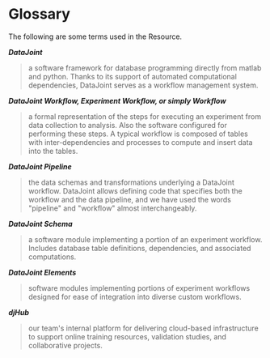 # Glossary

The following are some terms used in the Resource.

***DataJoint***

> a software framework for database programming directly from matlab and python. Thanks to its support of automated computational dependencies, DataJoint serves as a workflow management system.

***DataJoint Workflow, Experiment Workflow, or simply Workflow***

> a formal representation of the steps for executing an experiment from data collection to analysis. Also the software configured for performing these steps. A typical workflow is composed of tables with inter-dependencies and processes to compute and insert data into the tables.

***DataJoint Pipeline***

> the data schemas and transformations underlying a DataJoint workflow. DataJoint allows defining code that specifies both the workflow and the data pipeline, and we have used the words "pipeline" and "workflow" almost interchangeably.

***DataJoint Schema***

> a software module implementing a portion of an experiment workflow. Includes database table definitions, dependencies, and associated computations.

***DataJoint Elements***

> software modules implementing portions of experiment workflows designed for ease of integration into diverse custom workflows.

***djHub***

> our team's internal platform for delivering cloud-based infrastructure to support online training resources, validation studies, and collaborative projects.
